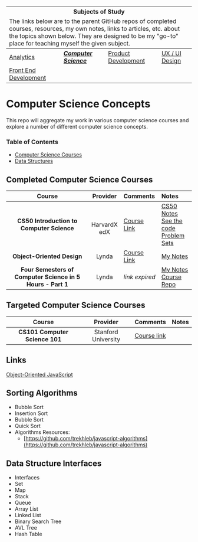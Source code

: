 <table>
	<thead>
		<tr>
			<th colspan="4" style="text-align: center;"><strong>Subjects of Study</strong></th>
		</tr>
		<tr>
			<td colspan="4">The links below are to the parent GitHub repos of completed courses, resources, my own notes, links to articles, etc. about the topics shown below. They are designed to be my "go-to" place for teaching myself the given subject.</td>
		</tr>
	</thead>
	<tbody>
		<tr>
			<td><a href="https://github.com/coolinmc6/analytics">Analytics</a></td>
			<td><strong><em><a href="https://github.com/coolinmc6/CS-concepts">Computer Science</a></em></strong></td>
			<td><a href="https://github.com/coolinmc6/design-ux-ui#product-design--development">Product Development</a></td>
			<td><a href="https://github.com/coolinmc6/design-ux-ui">UX / UI Design</a></td>
		</tr>
		<tr>
			<td><a href="https://github.com/coolinmc6/front-end-dev">Front End Development</a></td>
			<td></td>
			<td></td>
			<td></td>
		</tr>		
	</tbody>
</table>

<a name="top"></a>

# Computer Science Concepts

This repo will aggregate my work in various computer science courses and 
explore a number of different computer science concepts.


### Table of Contents

- [Computer Science Courses](https://github.com/coolinmc6/CS-concepts#completed-computer-science-courses)
- [Data Structures](https://github.com/coolinmc6/CS-concepts/blob/master/data-structures.md)

## Completed Computer Science Courses


| Course | Provider | Comments | Notes |
|:---:|:---:|:---|:---|
| **CS50 Introduction to Computer Science** | <br>HarvardX<br>edX | [Course Link](https://courses.edx.org/courses/course-v1:HarvardX+CS50+X/course/) |[CS50 Notes](https://github.com/coolinmc6/CS-concepts/blob/master/CS50-Intro-to-CS/CS50-Notes.md) <br> [See the code](https://github.com/coolinmc6/CS-concepts/tree/master/CS50-Intro-to-CS) <br> [Problem Sets](https://github.com/coolinmc6/CS-concepts/blob/master/CS50-Intro-to-CS/CS50-Notes.md#homework)|
|**Object-Oriented Design**|Lynda|[Course Link](https://www.lynda.com/Java-tutorials/Foundations-Programming-Object-Oriented-Design/96949-2.html)|[My Notes](https://github.com/coolinmc6/CS-concepts/blob/master/OO-design.md)|
|**Four Semesters of Computer Science in 5 Hours - Part 1**|Lynda|*link expired*|[My Notes](https://github.com/coolinmc6/CS-in-four)<br>[Course Repo](http://btholt.github.io/four-semesters-of-cs/)|

## Targeted Computer Science Courses

| Course | Provider | Comments | Notes |
|:---:|:---:|:---|:---|
| **CS101 Computer Science 101**|Stanford University|[Course link](https://lagunita.stanford.edu/courses/Engineering/CS101/Summer2014/info)| |


## Links

[Object-Oriented JavaScript](https://github.com/coolinmc6/CS-concepts/blob/master/OO-javascript.md)

## Sorting Algorithms
- Bubble Sort
- Insertion Sort
- Bubble Sort
- Quick Sort
- Algorithms Resources:
	+ [https://github.com/trekhleb/javascript-algorithms](https://github.com/trekhleb/javascript-algorithms)

## Data Structure Interfaces

- Interfaces
- Set
- Map
- Stack
- Queue
- Array List
- Linked List
- Binary Search Tree
- AVL Tree
- Hash Table